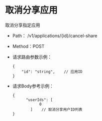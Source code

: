 # 取消分享应用

取消分享指定应用

- Path： /v1/applications/{id}/cancel-share
- Method：POST

- 请求路由参数示例：

    ```
    {
        "id": "string",    // 应用ID
    }
    ```
- 请求Body参考示例：

    ```
    {
          "userIds": [
                0
            ]    // 取消分享用户ID列表
    }
    ```
